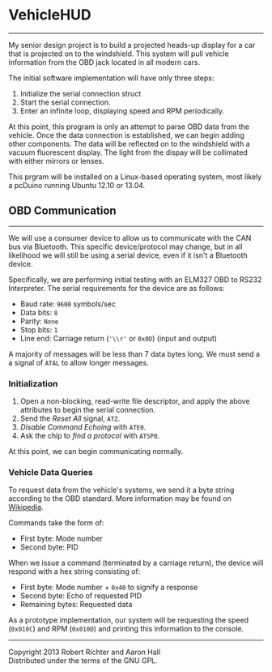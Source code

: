 VehicleHUD
==========
* * * * * * * * * * * * * * * * * * * * * * * * * * * * * * * * * * * * * * * *

My senior design project is to build a projected heads-up display for a car
that is projected on to the windshield. This system will pull vehicle
information from the OBD jack located in all modern cars.

The initial software implementation will have only three steps:
 
1. Initialize the serial connection struct
2. Start the serial connection.
3. Enter an infinite loop, displaying speed and RPM periodically.

At this point, this program is only an attempt to parse OBD data from the
vehicle. Once the data connection is established, we can begin adding other
components. The data will be reflected on to the windshield with a vacuum
fluorescent display. The light from the dispay will be collimated with either
mirrors or lenses.

This prgram will be installed on a Linux-based operating system, most likely a
pcDuino running Ubuntu 12.10 or 13.04.

OBD Communication
-----------------
* * * * * * * * * * * * * * * * * * * * * * * * * * * * * * * * * * * * * * * *

We will use a consumer device to allow us to communicate with the CAN bus
via Bluetooth. This specific device/protocol may change, but in all likelihood
we will still be using a serial device, even if it isn't a Bluetooth device.

Specifically, we are performing initial testing with an ELM327 OBD to RS232
Interpreter. The serial requirements for the device are as follows:

* Baud rate: `9600` symbols/sec
* Data bits: `8`
* Parity: `None`
* Stop bits: `1`
* Line end: Carriage return (`'\\r'` or `0x0D`) (input and output)

A majority of messages will be less than 7 data bytes long. We must send a
a signal of `ATAL` to allow longer messages.

### Initialization

1. Open a non-blocking, read-write file descriptor, and apply the above
attributes to begin the serial connection.
2. Send the *Reset All* signal, `ATZ`.
3. *Disable Command Echoing* with `ATE0`.
4. Ask the chip to *find a protocol* with `ATSP0`.

At this point, we can begin communicating normally.

### Vehicle Data Queries

To request data from the vehicle's systems, we send it a byte string according
to the OBD standard. More information may be found on [Wikipedia](https://en.wikipedia.org/wiki/OBD-II_PIDs "OBD-II PIDs - Wikipedia, the free encyclopedia").

Commands take the form of:

* First byte: Mode number
* Second byte: PID

When we issue a command (terminated by a carriage return), the device will
respond with a hex string consisting of:

* First byte: Mode number + `0x40` to signify a response
* Second byte: Echo of requested PID
* Remaining bytes: Requested data

As a prototype implementation, our system will be requesting the speed
(`0x010C`) and RPM (`0x010D`) and printing this information
to the console.

* * * * * * * * * * * * * * * * * * * * * * * * * * * * * * * * * * * * * * * *

Copyright 2013 Robert Richter and Aaron Hall  
Distributed under the terms of the GNU GPL.